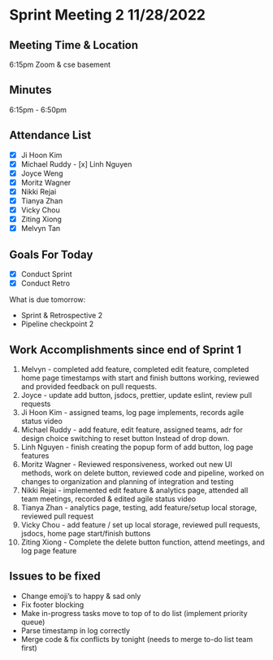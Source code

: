 # Sprint Meeting 2 11/28/2022

## Meeting Time & Location

6:15pm Zoom & cse basement

## Minutes

6:15pm - 6:50pm

## Attendance List

-   [x] Ji Hoon Kim
-   [x] Michael Ruddy
        ​​- [x] Linh Nguyen
-   [x] Joyce Weng
-   [x] Moritz Wagner
-   [x] Nikki Rejai
-   [x] Tianya Zhan
-   [x] Vicky Chou
-   [x] Ziting Xiong
-   [x] Melvyn Tan

## Goals For Today

-   [x] Conduct Sprint
-   [x] Conduct Retro

What is due tomorrow:

-   Sprint & Retrospective 2
-   Pipeline checkpoint 2

## Work Accomplishments since end of Sprint 1

1. Melvyn - completed add feature, completed edit feature, completed home page timestamps with start and finish buttons working, reviewed and provided feedback on pull requests.
2. Joyce - update add button, jsdocs, prettier, update eslint, review pull requests
3. Ji Hoon Kim - assigned teams, log page implements, records agile status video
4. Michael Ruddy - add feature, edit feature, assigned teams, adr for design choice switching to reset button Instead of drop down.
5. Linh Nguyen - finish creating the popup form of add button, log page features
6. Moritz Wagner - Reviewed responsiveness, worked out new UI methods, work on delete button, reviewed code and pipeline, worked on changes to organization and planning of integration and testing
7. Nikki Rejai - implemented edit feature & analytics page, attended all team meetings, recorded & edited agile status video
8. Tianya Zhan - analytics page, testing, add feature/setup local storage, reviewed pull request
9. Vicky Chou - add feature / set up local storage, reviewed pull requests, jsdocs, home page start/finish buttons
10. Ziting Xiong - Complete the delete button function, attend meetings, and log page feature

## Issues to be fixed

-   Change emoji’s to happy & sad only
-   Fix footer blocking
-   Make in-progress tasks move to top of to do list (implement priority queue)
-   Parse timestamp in log correctly
-   Merge code & fix conflicts by tonight (needs to merge to-do list team first)
